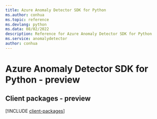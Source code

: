 ```yaml
---
title: Azure Anomaly Detector SDK for Python
ms.author: conhua
ms.topic: reference
ms.devlang: python
ms.data: 08/02/2022
description: Reference for Azure Anomaly Detector SDK for Python
ms.service: anomalydetector
author: conhua
---
```

# Azure Anomaly Detector SDK for Python - preview

## Client packages - preview
[!INCLUDE [client-packages](anomaly-detector-client-index.md)]